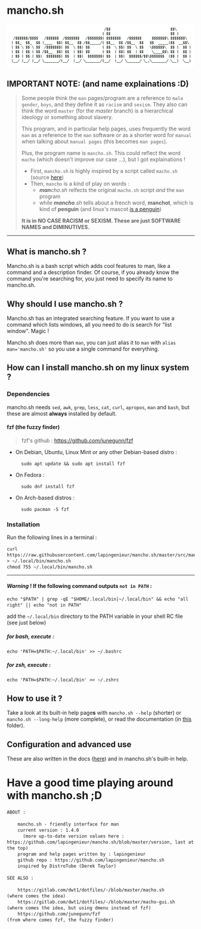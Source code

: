 # mancho.sh

![mancho.sh-logo2](./images/mancho_logo2.png)

## IMPORTANT NOTE: (and name explainations :D)

> Some people think the `man` pages/program are a reference to `male gender`, `boys`, and they define it as `racism` and `sexism`.
> They also can think the word `master` (for the *master* branch) is a hierarchical ideology or something about slavery.
> 
> This program, and in particular help pages, uses frequently the word `man` as a reference to the `man` software or as a shorter word for `manual` when talking about `manual pages` (this becomes `man pages`).
> 
> Plus, the program name is `mancho.sh`. This could reflect the word `macho` (which doesn't improve our case ...), but I got explainations !
> * First, `mancho.sh` is highly inspired by a script called `macho.sh` (source [here](https://gitlab.com/dwt1/dotfiles/-/blob/master/macho.sh))
> * Then, `mancho` is a kind of play on words :
>   * ***man**cho.sh* relfects the original `macho.sh` script _and_ the `man` program
>   * while ***mancho**.sh* tells about a french word, **manchot**, which is kind of **penguin** (and linux's mascot [is a penguin](https://en.wikipedia.org/wiki/Tux_(mascot)))
> 
> **It is in NO CASE RACISM or SEXISM. These are just SOFTWARE NAMES and DIMINUTIVES.**

---

## What is mancho.sh ?

Mancho.sh is a bash script which adds cool features to man, like a command and a description finder. Of course, if you already know the command you're searching for, you just need to specify its name to mancho.sh.

## Why should I use mancho.sh ?

Mancho.sh has an integrated searching feature. If you want to use a command which lists windows, all you need to do is search for "list window". Magic !

Mancho.sh does more than `man`, you can just alias it to `man` with `alias man='mancho.sh'` so you use a single command for everything.

## How can I install mancho.sh on my linux system ?

### Dependencies

mancho.sh needs `sed`, `awk`, `grep`, `less`, `cat`, `curl`, `apropos`, `man` and `bash`, but these are almost **always** installed by default.

#### fzf (the fuzzy finder)

> fzf's github : https://github.com/junegunn/fzf

* On Debian, Ubuntu, Linux Mint or any other Debian-based distro :

        sudo apt update && sudo apt install fzf

* On Fedora :

        sudo dnf install fzf

* On Arch-based distros :

        sudo pacman -S fzf

### Installation

Run the following lines in a terminal :

	curl https://raw.githubusercontent.com/lapingenieur/mancho.sh/master/src/mancho.sh > ~/.local/bin/mancho.sh
	chmod 755 ~/.local/bin/mancho.sh

---

#### _Warning_ ! If the following command outputs `not in PATH` :

	echo "$PATH" | grep -qE "$HOME/.local/bin|~/.local/bin" && echo "all right" || echo "not in PATH"

add the `~/.local/bin` directory to the PATH variable in your shell RC file (see just below)

##### for bash, execute :

	echo 'PATH=$PATH:~/.local/bin' >> ~/.bashrc

##### for zsh, execute :

	echo 'PATH=$PATH:~/.local/bin' >> ~/.zshrc

## How to use it ?

Take a look at its built-in help page**s** with `mancho.sh --help` (shorter) or `mancho.sh --long-help` (more complete), or read the documentation (in [this](https://github.com/lapingenieur/mancho.sh/tree/master/docs) folder).

## Configuration and advanced use

These are also written in the docs ([here](https://github.com/lapingenieur/mancho.sh/tree/master/docs)) and in mancho.sh's built-in help.

# Have a good time playing around with mancho.sh ;D

    ABOUT :

        mancho.sh - friendly interface for man
        current version : 1.4.0
	      (more up-to-date version values here : https://github.com/lapingenieur/mancho.sh/blob/master/version, last at the top)
        program and help pages written by : lapingenieur
        github repo : https://github.com/lapingenieur/mancho.sh
        inspired by DistroTube (Derek Taylor)

    SEE ALSO :

        https://gitlab.com/dwt1/dotfiles/-/blob/master/macho.sh                      (where comes the idea)
        https://gitlab.com/dwt1/dotfiles/-/blob/master/macho-gui.sh                  (where comes the idea, but using dmenu instead of fzf)
        https://github.com/junegunn/fzf                                              (from where comes fzf, the fuzzy finder)
